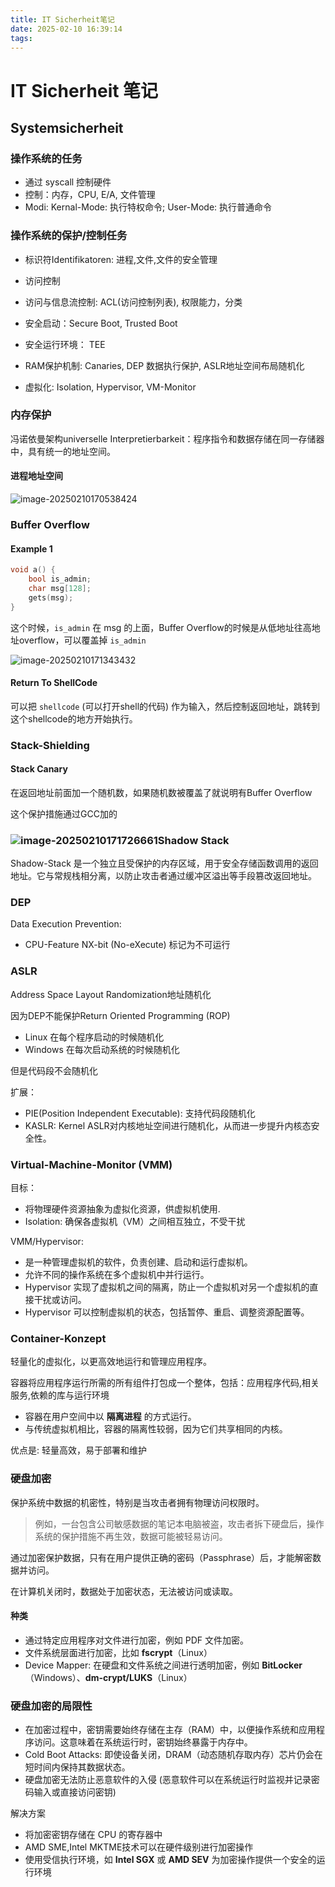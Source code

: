 ```yaml
---
title: IT Sicherheit笔记
date: 2025-02-10 16:39:14
tags:
---
```


# IT Sicherheit 笔记

## Systemsicherheit

### 操作系统的任务

* 通过 syscall 控制硬件
* 控制：内存，CPU, E/A, 文件管理
* Modi: Kernal-Mode: 执行特权命令; User-Mode: 执行普通命令



### 操作系统的保护/控制任务

* 标识符Identifikatoren: 进程,文件,文件的安全管理

* 访问控制
* 访问与信息流控制: ACL(访问控制列表), 权限能力，分类
* 安全启动：Secure Boot, Trusted Boot
* 安全运行环境： TEE
* RAM保护机制: Canaries, DEP 数据执行保护, ASLR地址空间布局随机化
* 虚拟化: Isolation, Hypervisor, VM-Monitor

### 内存保护

冯诺依曼架构universelle Interpretierbarkeit：程序指令和数据存储在同一存储器中，具有统一的地址空间。

#### 进程地址空间

![image-20250210170538424](D:\Fyind\CTF\ctf-arsenal\source\_posts\IT-Sicherheit笔记\image-20250210170538424.png)

### Buffer Overflow

#### Example 1

``` cpp
void a() {
	bool is_admin;
    char msg[128];
    gets(msg);
}
```

这个时候，`is_admin` 在 msg 的上面，Buffer Overflow的时候是从低地址往高地址overflow，可以覆盖掉 `is_admin`

![image-20250210171343432](D:\Fyind\CTF\ctf-arsenal\source\_posts\IT-Sicherheit笔记\image-20250210171343432.png)

#### Return To ShellCode

可以把 `shellcode` (可以打开shell的代码) 作为输入，然后控制返回地址，跳转到这个shellcode的地方开始执行。 

### Stack-Shielding

#### Stack Canary

在返回地址前面加一个随机数，如果随机数被覆盖了就说明有Buffer Overflow

这个保护措施通过GCC加的

### ![image-20250210171726661](D:\Fyind\CTF\ctf-arsenal\source\_posts\IT-Sicherheit笔记\image-20250210171726661.png)Shadow Stack

Shadow-Stack 是一个独立且受保护的内存区域，用于安全存储函数调用的返回地址。它与常规栈相分离，以防止攻击者通过缓冲区溢出等手段篡改返回地址。

### DEP

Data Execution Prevention: 

* CPU-Feature  NX-bit (No-eXecute) 标记为不可运行

### ASLR

Address Space Layout  Randomization地址随机化

因为DEP不能保护Return Oriented Programming (ROP) 

* Linux 在每个程序启动的时候随机化
* Windows 在每次启动系统的时候随机化

但是代码段不会随机化

扩展：

* PIE(Position Independent Executable): 支持代码段随机化
* KASLR: Kernel ASLR对内核地址空间进行随机化，从而进一步提升内核态安全性。

### Virtual-Machine-Monitor (VMM)

目标：

* 将物理硬件资源抽象为虚拟化资源，供虚拟机使用.
* Isolation: 确保各虚拟机（VM）之间相互独立，不受干扰

VMM/Hypervisor:

* 是一种管理虚拟机的软件，负责创建、启动和运行虚拟机。
* 允许不同的操作系统在多个虚拟机中并行运行。
* Hypervisor 实现了虚拟机之间的隔离，防止一个虚拟机对另一个虚拟机的直接干扰或访问。
* Hypervisor 可以控制虚拟机的状态，包括暂停、重启、调整资源配置等。

### Container-Konzept

轻量化的虚拟化，以更高效地运行和管理应用程序。

容器将应用程序运行所需的所有组件打包成一个整体，包括：应用程序代码,相关服务,依赖的库与运行环境

* 容器在用户空间中以 **隔离进程** 的方式运行。
* 与传统虚拟机相比，容器的隔离性较弱，因为它们共享相同的内核。

优点是: 轻量高效，易于部署和维护

### 硬盘加密

保护系统中数据的机密性，特别是当攻击者拥有物理访问权限时。

> 例如，一台包含公司敏感数据的笔记本电脑被盗，攻击者拆下硬盘后，操作系统的保护措施不再生效，数据可能被轻易访问。

通过加密保护数据，只有在用户提供正确的密码（Passphrase）后，才能解密数据并访问。

在计算机关闭时，数据处于加密状态，无法被访问或读取。

#### 种类

* 通过特定应用程序对文件进行加密，例如 PDF 文件加密。
* 文件系统层面进行加密，比如 **fscrypt**（Linux）
* Device Mapper: 在硬盘和文件系统之间进行透明加密，例如 **BitLocker**（Windows）、**dm-crypt/LUKS**（Linux）

### 硬盘加密的局限性

* 在加密过程中，密钥需要始终存储在主存（RAM）中，以便操作系统和应用程序访问。这意味着在系统运行时，密钥始终暴露于内存中。
* Cold Boot Attacks: 即使设备关闭，DRAM（动态随机存取内存）芯片仍会在短时间内保持其数据状态。
* 硬盘加密无法防止恶意软件的入侵 (恶意软件可以在系统运行时监视并记录密码输入或直接访问密钥)

解决方案

* 将加密密钥存储在 CPU 的寄存器中
* AMD SME,Intel MKTME技术可以在硬件级别进行加密操作
* 使用受信执行环境，如 **Intel SGX** 或 **AMD SEV** 为加密操作提供一个安全的运行环境
